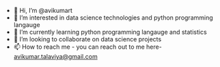 - 👋 Hi, I’m @avikumart
- 👀 I’m interested in data science technologies and python programming langauge
- 🌱 I’m currently learning python programming langauge and statistics
- 💞️ I’m looking to collaborate on data science projects 
- 📫 How to reach me -  you can reach out to me here- avikumar.talaviya@gmail.com

<!---
avikumart/avikumart is a ✨ special ✨ repository because its `README.md` (this file) appears on your GitHub profile.
You can click the Preview link to take a look at your changes.
--->
